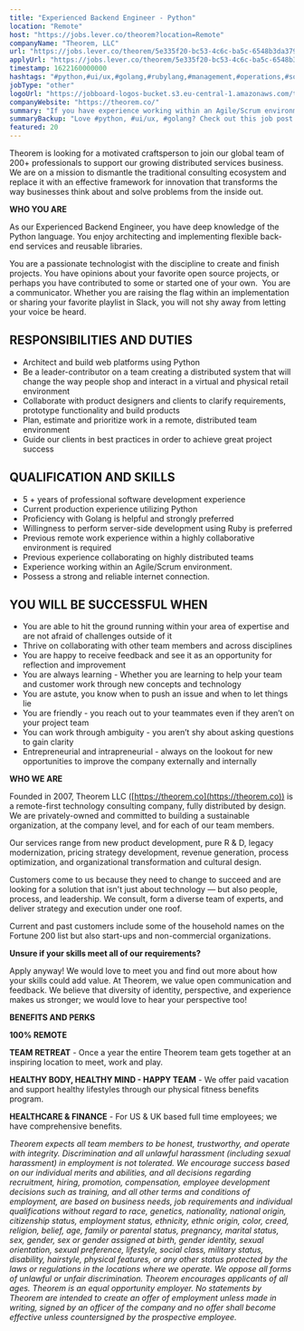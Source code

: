 ```yaml
---
title: "Experienced Backend Engineer - Python"
location: "Remote"
host: "https://jobs.lever.co/theorem?location=Remote"
companyName: "Theorem, LLC"
url: "https://jobs.lever.co/theorem/5e335f20-bc53-4c6c-ba5c-6548b3da3797"
applyUrl: "https://jobs.lever.co/theorem/5e335f20-bc53-4c6c-ba5c-6548b3da3797/apply"
timestamp: 1622160000000
hashtags: "#python,#ui/ux,#golang,#rubylang,#management,#operations,#socialmedia,#scrum,#finance,#optimization"
jobType: "other"
logoUrl: "https://jobboard-logos-bucket.s3.eu-central-1.amazonaws.com/theorem-llc"
companyWebsite: "https://theorem.co/"
summary: "If you have experience working within an Agile/Scrum environment, Theorem, LLC is looking for someone with your skillset."
summaryBackup: "Love #python, #ui/ux, #golang? Check out this job post!"
featured: 20
---
```


Theorem is looking for a motivated craftsperson to join our global team of 200+ professionals to support our growing distributed services business. We are on a mission to dismantle the traditional consulting ecosystem and replace it with an effective framework for innovation that transforms the way businesses think about and solve problems from the inside out.

**WHO YOU ARE**

As our Experienced Backend Engineer, you have deep knowledge of the Python language. You enjoy architecting and implementing flexible back-end services and reusable libraries.

You are a passionate technologist with the discipline to create and finish projects. You have opinions about your favorite open source projects, or perhaps you have contributed to some or started one of your own.  You are a communicator. Whether you are raising the flag within an implementation or sharing your favorite playlist in Slack, you will not shy away from letting your voice be heard. 

## RESPONSIBILITIES AND DUTIES

*   Architect and build web platforms using Python
*   Be a leader-contributor on a team creating a distributed system that will change the way people shop and interact in a virtual and physical retail environment
*   Collaborate with product designers and clients to clarify requirements, prototype functionality and build products
*   Plan, estimate and prioritize work in a remote, distributed team environment
*   Guide our clients in best practices in order to achieve great project success

## QUALIFICATION AND SKILLS

*   5 + years of professional software development experience
*   Current production experience utilizing Python
*   Proficiency with Golang is helpful and strongly preferred
*   Willingness to perform server-side development using Ruby is preferred
*   Previous remote work experience within a highly collaborative environment is required
*   Previous experience collaborating on highly distributed teams
*   Experience working within an Agile/Scrum environment.
*   Possess a strong and reliable internet connection.

## YOU WILL BE SUCCESSFUL WHEN

*   You are able to hit the ground running within your area of expertise and are not afraid of challenges outside of it
*   Thrive on collaborating with other team members and across disciplines
*   You are happy to receive feedback and see it as an opportunity for reflection and improvement 
*   You are always learning - Whether you are learning to help your team and customer work through new concepts and technology 
*   You are astute, you know when to push an issue and when to let things lie
*   You are friendly - you reach out to your teammates even if they aren’t on your project team
*   You can work through ambiguity - you aren’t shy about asking questions to gain clarity
*   Entrepreneurial and intrapreneurial - always on the lookout for new opportunities to improve the company externally and internally

**WHO WE ARE**

Founded in 2007, Theorem LLC ([https://theorem.co](https://theorem.co)) is a remote-first technology consulting company, fully distributed by design. We are privately-owned and committed to building a sustainable organization, at the company level, and for each of our team members.

Our services range from new product development, pure R & D, legacy modernization, pricing strategy development, revenue generation, process optimization, and organizational transformation and cultural design.

Customers come to us because they need to change to succeed and are looking for a solution that isn't just about technology — but also people, process, and leadership. We consult, form a diverse team of experts, and deliver strategy and execution under one roof.

Current and past customers include some of the household names on the Fortune 200 list but also start-ups and non-commercial organizations.

**Unsure if your skills meet all of our requirements?**

Apply anyway! We would love to meet you and find out more about how your skills could add value. At Theorem, we value open communication and feedback. We believe that diversity of identity, perspective, and experience makes us stronger; we would love to hear your perspective too!

**BENEFITS AND PERKS**

**100% REMOTE**

**TEAM RETREAT** - Once a year the entire Theorem team gets together at an inspiring location to meet, work and play.

**HEALTHY BODY, HEALTHY MIND - HAPPY TEAM** - We offer paid vacation and support healthy lifestyles through our physical fitness benefits program.

**HEALTHCARE & FINANCE** \- For US & UK based full time employees; we have comprehensive benefits.

_Theorem expects all team members to be honest, trustworthy, and operate with integrity. Discrimination and all unlawful harassment (including sexual harassment) in employment is not tolerated. We encourage success based on our individual merits and abilities, and all decisions regarding recruitment, hiring, promotion, compensation, employee development decisions such as training, and all other terms and conditions of employment, are based on business needs, job requirements and individual qualifications without regard to race, genetics, nationality, national origin, citizenship status, employment status, ethnicity, ethnic origin, color, creed, religion, belief, age, family or parental status, pregnancy, marital status, sex, gender, sex or gender assigned at birth, gender identity, sexual orientation, sexual preference, lifestyle, social class, military status, disability, hairstyle, physical features, or any other status protected by the laws or regulations in the locations where we operate. We oppose all forms of unlawful or unfair discrimination. Theorem encourages applicants of all ages. Theorem is an equal opportunity employer. No statements by Theorem are intended to create an offer of employment unless made in writing, signed by an officer of the company and no offer shall become effective unless countersigned by the prospective employee._
